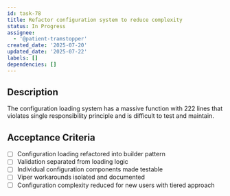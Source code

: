 ```yaml
---
id: task-78
title: Refactor configuration system to reduce complexity
status: In Progress
assignee:
  - '@patient-tramstopper'
created_date: '2025-07-20'
updated_date: '2025-07-22'
labels: []
dependencies: []
---
```


## Description

The configuration loading system has a massive function with 222 lines that violates single responsibility principle and is difficult to test and maintain.

## Acceptance Criteria

- [ ] Configuration loading refactored into builder pattern
- [ ] Validation separated from loading logic
- [ ] Individual configuration components made testable
- [ ] Viper workarounds isolated and documented
- [ ] Configuration complexity reduced for new users with tiered approach
